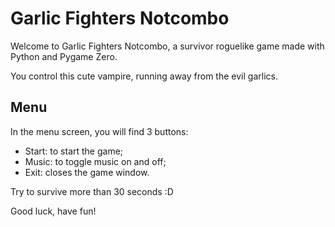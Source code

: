 # Garlic Fighters Notcombo

Welcome to Garlic Fighters Notcombo, a survivor roguelike game made with Python and Pygame Zero.

You control this cute vampire, running away from the evil garlics.

## Menu

In the menu screen, you will find 3 buttons:

* Start: to start the game;
* Music: to toggle music on and off;
* Exit: closes the game window.

Try to survive more than 30 seconds :D

Good luck, have fun!